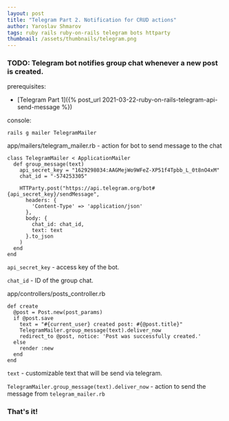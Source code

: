 ```yaml
---
layout: post
title: "Telegram Part 2. Notification for CRUD actions"
author: Yaroslav Shmarov
tags: ruby rails ruby-on-rails telegram bots httparty
thumbnail: /assets/thumbnails/telegram.png
---
```


### TODO: Telegram bot notifies group chat whenever a new post is created.

prerequisites:
* [Telegram Part 1]({% post_url 2021-03-22-ruby-on-rails-telegram-api-send-message %})

console:
```
rails g mailer TelegramMailer
```
app/mailers/telegram_mailer.rb - action for bot to send message to the chat
```
class TelegramMailer < ApplicationMailer
  def group_message(text)
    api_secret_key = "1629298034:AAGMejWo9WFeZ-XP51f4Tpbb_L_0t8nO4xM"
    chat_id = "-574253305"

    HTTParty.post("https://api.telegram.org/bot#{api_secret_key}/sendMessage",
      headers: {
        'Content-Type' => 'application/json'
      },
      body: {
        chat_id: chat_id,
        text: text
      }.to_json
    )
  end
end
```
`api_secret_key` - access key of the bot. 

`chat_id` - ID of the group chat.

app/controllers/posts_controller.rb
```
def create
  @post = Post.new(post_params)
  if @post.save
    text = "#{current_user} created post: #{@post.title}"
    TelegramMailer.group_message(text).deliver_now
    redirect_to @post, notice: 'Post was successfully created.'
  else
    render :new
  end
end
```

`text` - customizable text that will be send via telegram.

`TelegramMailer.group_message(text).deliver_now` - action to send the message from `telegram_mailer.rb`

### That's it!
